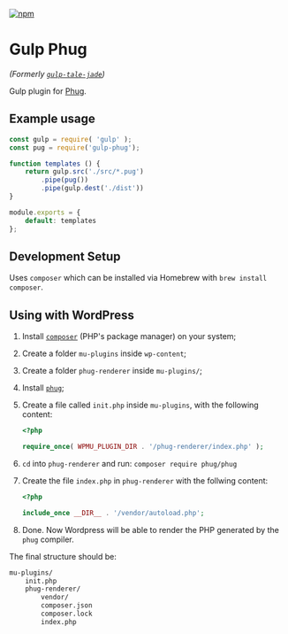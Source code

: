[![npm](https://img.shields.io/npm/v/gulp-phug.svg?maxAge=2592000?style=flat-square)](https://www.npmjs.com/package/gulp-phug)

# Gulp Phug

_(Formerly [`gulp-tale-jade`](https://www.npmjs.com/package/gulp-tale-jade))_

Gulp plugin for [Phug](https://github.com/phug-php/phug).

## Example usage

```js
const gulp = require( 'gulp' );
const pug = require('gulp-phug');

function templates () {
    return gulp.src('./src/*.pug')
        .pipe(pug())
        .pipe(gulp.dest('./dist'))
}

module.exports = {
    default: templates
};
```

## Development Setup

Uses `composer` which can be installed via Homebrew with `brew install composer`.

## Using with WordPress

1. Install [`composer`](https://getcomposer.org) (PHP's package manager) on your system;
2. Create a folder `mu-plugins` inside `wp-content`;
3. Create a folder `phug-renderer` inside `mu-plugins/`;
4. Install [`phug`](https://packagist.org/packages/phug/phug);
5. Create a file called `init.php` inside `mu-plugins`, with the following content:

	```php
	<?php

	require_once( WPMU_PLUGIN_DIR . '/phug-renderer/index.php' );
	```
6. `cd` into `phug-renderer` and run: `composer require phug/phug`
7. Create the file `index.php` in `phug-renderer` with the follwing content:

	```php
	<?php

	include_once __DIR__ . '/vendor/autoload.php';
	```
8. Done. Now Wordpress will be able to render the PHP generated by the `phug` compiler.

The final structure should be:

```txt
mu-plugins/
	init.php
	phug-renderer/
		vendor/
		composer.json
		composer.lock
		index.php
```
